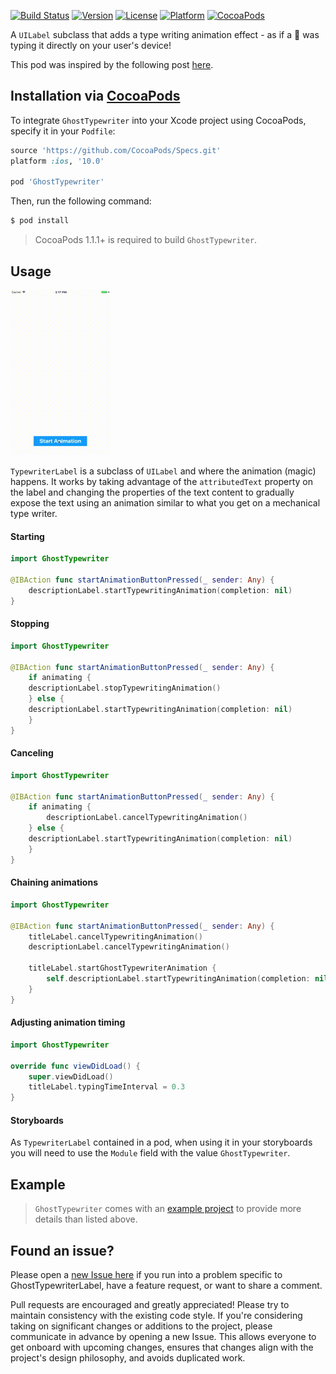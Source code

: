 [![Build Status](https://travis-ci.org/wibosco/GhostTypewriter.svg)](https://travis-ci.org/wibosco/GhostTypewriter)
[![Version](https://img.shields.io/cocoapods/v/GhostTypewriter.svg?style=flat)](http://cocoapods.org/pods/GhostTypewriter)
[![License](https://img.shields.io/cocoapods/l/GhostTypewriter.svg?style=flat)](http://cocoapods.org/pods/GhostTypewriter)
[![Platform](https://img.shields.io/cocoapods/p/GhostTypewriter.svg?style=flat)](http://cocoapods.org/pods/GhostTypewriter)
[![CocoaPods](https://img.shields.io/cocoapods/metrics/doc-percent/GhostTypewriter.svg)](http://cocoapods.org/pods/GhostTypewriter)
 
A `UILabel` subclass that adds a type writing animation effect - as if a 👻 was typing it directly on your user's device!

This pod was inspired by the following post [here](http://williamboles.me/ghost-typing-your-way-to-hollywood/).

## Installation via [CocoaPods](https://cocoapods.org/)

To integrate `GhostTypewriter` into your Xcode project using CocoaPods, specify it in your `Podfile`:

```ruby
source 'https://github.com/CocoaPods/Specs.git'
platform :ios, '10.0'

pod 'GhostTypewriter'
```

Then, run the following command:

```bash
$ pod install
```

> CocoaPods 1.1.1+ is required to build `GhostTypewriter`.

## Usage

![Animated Typing](typingAnimation.gif)

`TypewriterLabel` is a subclass of `UILabel` and where the animation (magic) happens. It works by taking advantage of the `attributedText` property on the label and changing the properties of the text content to gradually expose the text using an animation similar to what you get on a mechanical type writer. 

#### Starting

```swift
import GhostTypewriter

@IBAction func startAnimationButtonPressed(_ sender: Any) {
    descriptionLabel.startTypewritingAnimation(completion: nil)
}
```

#### Stopping

```swift
import GhostTypewriter

@IBAction func startAnimationButtonPressed(_ sender: Any) {
    if animating {
	descriptionLabel.stopTypewritingAnimation()
    } else {
	descriptionLabel.startTypewritingAnimation(completion: nil)
    }
}
```

#### Canceling

```swift
import GhostTypewriter

@IBAction func startAnimationButtonPressed(_ sender: Any) {
    if animating {
        descriptionLabel.cancelTypewritingAnimation()
    } else {
	descriptionLabel.startTypewritingAnimation(completion: nil)
    }
}
```

#### Chaining animations

```swift
import GhostTypewriter

@IBAction func startAnimationButtonPressed(_ sender: Any) {
    titleLabel.cancelTypewritingAnimation()
    descriptionLabel.cancelTypewritingAnimation()
    
    titleLabel.startGhostTypewriterAnimation {
        self.descriptionLabel.startTypewritingAnimation(completion: nil)
    }
}
```

#### Adjusting animation timing

```swift
import GhostTypewriter

override func viewDidLoad() {
    super.viewDidLoad()
    titleLabel.typingTimeInterval = 0.3
}
```

#### Storyboards

As `TypewriterLabel` contained in a pod, when using it in your storyboards you will need to use the `Module` field with the value `GhostTypewriter`.

## Example

> `GhostTypewriter` comes with an [example project](https://github.com/wibosco/GhostTypewriter/tree/master/Example) to provide more details than listed above.

## Found an issue?

Please open a [new Issue here](https://github.com/wibosco/GhostTypewriterLabel/issues/new) if you run into a problem specific to GhostTypewriterLabel, have a feature request, or want to share a comment.

Pull requests are encouraged and greatly appreciated! Please try to maintain consistency with the existing code style. If you're considering taking on significant changes or additions to the project, please communicate in advance by opening a new Issue. This allows everyone to get onboard with upcoming changes, ensures that changes align with the project's design philosophy, and avoids duplicated work.
